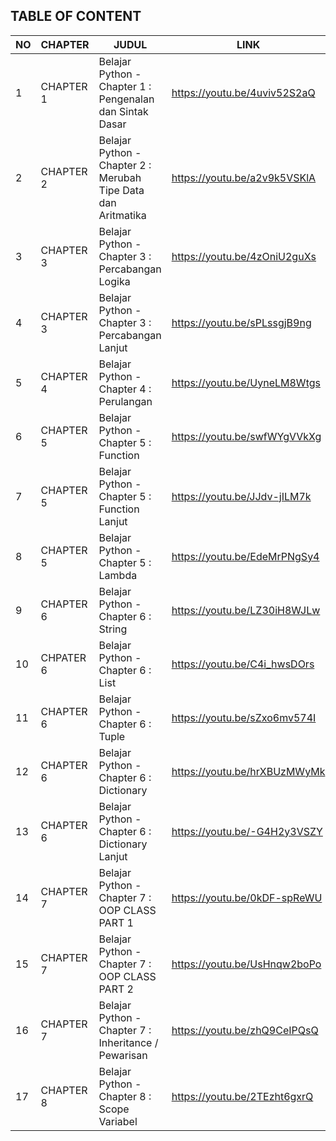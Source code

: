 ## TABLE OF CONTENT

| NO  | CHAPTER   | JUDUL                                                         | LINK                         |
| --- | --------- | ------------------------------------------------------------- | ---------------------------- |
| 1   | CHAPTER 1 | Belajar Python - Chapter 1 : Pengenalan dan Sintak Dasar      | https://youtu.be/4uviv52S2aQ |
| 2   | CHAPTER 2 | Belajar Python - Chapter 2 : Merubah Tipe Data dan Aritmatika | https://youtu.be/a2v9k5VSKlA |
| 3   | CHAPTER 3 | Belajar Python - Chapter 3 : Percabangan Logika               | https://youtu.be/4zOniU2guXs |
| 4   | CHAPTER 3 | Belajar Python - Chapter 3 : Percabangan Lanjut               | https://youtu.be/sPLssgjB9ng |
| 5   | CHAPTER 4 | Belajar Python - Chapter 4 : Perulangan                       | https://youtu.be/UyneLM8Wtgs |
| 6   | CHAPTER 5 | Belajar Python - Chapter 5 : Function                         | https://youtu.be/swfWYgVVkXg |
| 7   | CHAPTER 5 | Belajar Python - Chapter 5 : Function Lanjut                  | https://youtu.be/JJdv-jILM7k |
| 8   | CHAPTER 5 | Belajar Python - Chapter 5 : Lambda                           | https://youtu.be/EdeMrPNgSy4 |
| 9   | CHAPTER 6 | Belajar Python - Chapter 6 : String                           | https://youtu.be/LZ30iH8WJLw |
| 10  | CHPATER 6 | Belajar Python - Chapter 6 : List                             | https://youtu.be/C4i_hwsDOrs |
| 11  | CHAPTER 6 | Belajar Python - Chapter 6 : Tuple                            | https://youtu.be/sZxo6mv574I |
| 12  | CHAPTER 6 | Belajar Python - Chapter 6 : Dictionary                       | https://youtu.be/hrXBUzMWyMk |
| 13  | CHAPTER 6 | Belajar Python - Chapter 6 : Dictionary Lanjut                | https://youtu.be/-G4H2y3VSZY |
| 14  | CHAPTER 7 | Belajar Python - Chapter 7 : OOP CLASS PART 1                 | https://youtu.be/0kDF-spReWU |
| 15  | CHAPTER 7 | Belajar Python - Chapter 7 : OOP CLASS PART 2                 | https://youtu.be/UsHnqw2boPo |
| 16  | CHAPTER 7 | Belajar Python - Chapter 7 : Inheritance / Pewarisan          | https://youtu.be/zhQ9CeIPQsQ |
| 17  | CHAPTER 8 | Belajar Python - Chapter 8 : Scope Variabel                   | https://youtu.be/2TEzht6gxrQ |